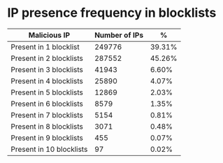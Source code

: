 # IP presence frequency in blocklists
| Malicious IP | Number of IPs | % |
|----|----|----|
| Present in 1 blocklist | 249776 | 39.31% |
| Present in 2 blocklists | 287552 | 45.26% |
| Present in 3 blocklists | 41943 | 6.60% |
| Present in 4 blocklists | 25890 | 4.07% |
| Present in 5 blocklists | 12869 | 2.03% |
| Present in 6 blocklists | 8579 | 1.35% |
| Present in 7 blocklists | 5154 | 0.81% |
| Present in 8 blocklists | 3071 | 0.48% |
| Present in 9 blocklists | 455 | 0.07% |
| Present in 10 blocklists | 97 | 0.02% |
